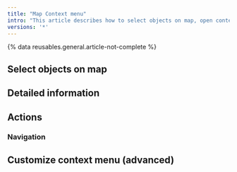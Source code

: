 ```yaml
---
title: "Map Context menu"
intro: "This article describes how to select objects on map, open context menu with long or short tap to get detailed information about POI, to navigate from / to the point and to perform certain actions"
versions: '*'
---
```

{% data reusables.general.article-not-complete %}

## Select objects on map

## Detailed information

## Actions

### Navigation 

## Customize context menu (advanced)